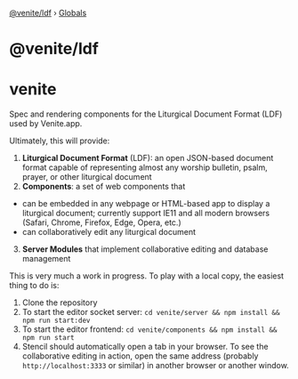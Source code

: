 [@venite/ldf](README.md) › [Globals](globals.md)

# @venite/ldf

# venite
Spec and rendering components for the Liturgical Document Format (LDF) used by Venite.app.

Ultimately, this will provide:
1. **Liturgical Document Format** (LDF): an open JSON-based document format capable of representing almost any worship bulletin, psalm, prayer, or other liturgical document
2. **Components**: a set of web components that
  - can be embedded in any webpage or HTML-based app to display a liturgical document; currently support IE11 and all modern browsers (Safari, Chrome, Firefox, Edge, Opera, etc.)
  - can collaboratively edit any liturgical document
3. **Server Modules** that implement collaborative editing and database management

This is very much a work in progress. To play with a local copy, the easiest thing to do is:
1. Clone the repository
2. To start the editor socket server: `cd venite/server && npm install && npm run start:dev`
3. To start the editor frontend: `cd venite/components && npm install && npm run start`
4. Stencil should automatically open a tab in your browser. To see the collaborative editing in action, open the same address (probably `http://localhost:3333` or similar) in another browser or another window.
